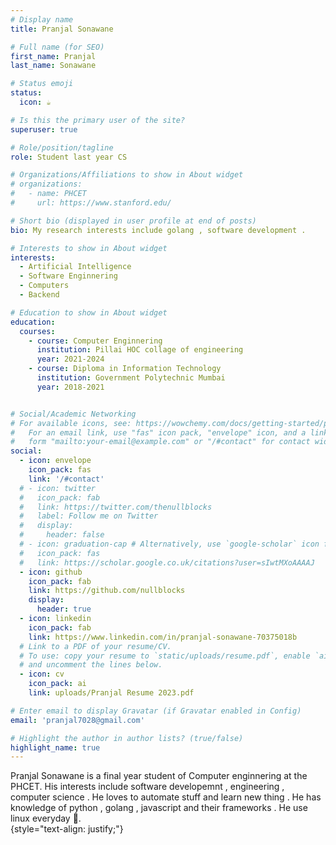 ```yaml
---
# Display name
title: Pranjal Sonawane

# Full name (for SEO)
first_name: Pranjal 
last_name: Sonawane

# Status emoji
status:
  icon: ☕️

# Is this the primary user of the site?
superuser: true

# Role/position/tagline
role: Student last year CS 

# Organizations/Affiliations to show in About widget
# organizations:
#   - name: PHCET 
#     url: https://www.stanford.edu/

# Short bio (displayed in user profile at end of posts)
bio: My research interests include golang , software development .

# Interests to show in About widget
interests:
  - Artificial Intelligence
  - Software Enginnering 
  - Computers 
  - Backend 

# Education to show in About widget
education:
  courses:
    - course: Computer Enginnering
      institution: Pillai HOC collage of engineering
      year: 2021-2024
    - course: Diploma in Information Technology
      institution: Government Polytechnic Mumbai
      year: 2018-2021


# Social/Academic Networking
# For available icons, see: https://wowchemy.com/docs/getting-started/page-builder/#icons
#   For an email link, use "fas" icon pack, "envelope" icon, and a link in the
#   form "mailto:your-email@example.com" or "/#contact" for contact widget.
social:
  - icon: envelope
    icon_pack: fas
    link: '/#contact'
  # - icon: twitter
  #   icon_pack: fab
  #   link: https://twitter.com/thenullblocks
  #   label: Follow me on Twitter
  #   display:
  #     header: false
  # - icon: graduation-cap # Alternatively, use `google-scholar` icon from `ai` icon pack
  #   icon_pack: fas
  #   link: https://scholar.google.co.uk/citations?user=sIwtMXoAAAAJ
  - icon: github
    icon_pack: fab
    link: https://github.com/nullblocks
    display:
      header: true
  - icon: linkedin
    icon_pack: fab
    link: https://www.linkedin.com/in/pranjal-sonawane-70375018b
  # Link to a PDF of your resume/CV.
  # To use: copy your resume to `static/uploads/resume.pdf`, enable `ai` icons in `params.yaml`,
  # and uncomment the lines below.
  - icon: cv
    icon_pack: ai
    link: uploads/Pranjal Resume 2023.pdf

# Enter email to display Gravatar (if Gravatar enabled in Config)
email: 'pranjal7028@gmail.com'

# Highlight the author in author lists? (true/false)
highlight_name: true
---
```


Pranjal Sonawane is a final year student of Computer enginnering at the PHCET. His interests include software developemnt , engineering , computer science . He loves to automate stuff and learn new thing . He has knowledge of python , golang , javascript and their frameworks . He use linux everyday 🐧.  
{style="text-align: justify;"}
